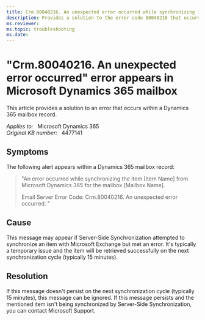 ```yaml
---
title: Crm.80040216. An unexpected error occurred while synchronizing item
description: Provides a solution to the error code 80040216 that occurs within a Dynamics 365 mailbox record.
ms.reviewer: 
ms.topic: troubleshooting
ms.date: 
---
```

# "Crm.80040216. An unexpected error occurred" error appears in Microsoft Dynamics 365 mailbox

This article provides a solution to an error that occurs within a Dynamics 365 mailbox record.

_Applies to:_ &nbsp; Microsoft Dynamics 365  
_Original KB number:_ &nbsp; 4477141

## Symptoms

The following alert appears within a Dynamics 365 mailbox record:

> "An error occurred while synchronizing the item [Item Name] from Microsoft Dynamics 365 for the mailbox [Mailbox Name].
>
> Email Server Error Code: Crm.80040216. An unexpected error occurred. "

## Cause

This message may appear if Server-Side Synchronization attempted to synchronize an item with Microsoft Exchange but met an error. It's typically a temporary issue and the item will be retrieved successfully on the next synchronization cycle (typically 15 minutes).

## Resolution

If this message doesn't persist on the next synchronization cycle (typically 15 minutes), this message can be ignored. If this message persists and the mentioned item isn't being synchronized by Server-Side Synchronization, you can contact Microsoft Support.
